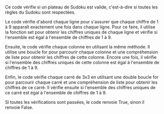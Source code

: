 Ce code vérifie si un plateau de Sudoku est valide, c'est-à-dire si toutes les règles du Sudoku sont respectées.

Le code vérifie d'abord chaque ligne pour s'assurer que chaque chiffre de 1 à 9 apparaît exactement une fois dans chaque ligne. Pour ce faire, il utilise la fonction set pour obtenir les chiffres uniques de chaque ligne et vérifie si l'ensemble est égal à l'ensemble de chiffres de 1 à 9.

Ensuite, le code vérifie chaque colonne en utilisant la même méthode. Il utilise une boucle for pour parcourir chaque colonne et une compréhension de liste pour obtenir les chiffres de cette colonne. Encore une fois, il vérifie si l'ensemble des chiffres uniques de cette colonne est égal à l'ensemble de chiffres de 1 à 9.

Enfin, le code vérifie chaque carré de 3x3 en utilisant une double boucle for pour parcourir chaque carré et une compréhension de liste pour obtenir les chiffres de ce carré. Il vérifie ensuite si l'ensemble des chiffres uniques de ce carré est égal à l'ensemble de chiffres de 1 à 9.

Si toutes les vérifications sont passées, le code renvoie True, sinon il renvoie False.
